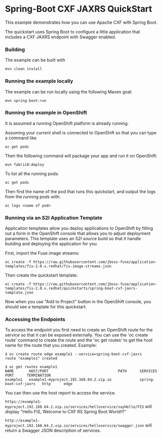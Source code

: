 # Spring-Boot CXF JAXRS QuickStart

This example demonstrates how you can use Apache CXF with Spring Boot.

The quickstart uses Spring Boot to configure a little application that includes a CXF JAXRS endpoint with Swagger enabled.


### Building

The example can be built with

    mvn clean install


### Running the example locally

The example can be run locally using the following Maven goal:

    mvn spring-boot:run


### Running the example in OpenShift

It is assumed a running OpenShift platform is already running. 

Assuming your current shell is connected to OpenShift so that you can type a command like

```
oc get pods
```

Then the following command will package your app and run it on OpenShift:

```
mvn fabric8:deploy
```

To list all the running pods:

    oc get pods

Then find the name of the pod that runs this quickstart, and output the logs from the running pods with:

    oc logs <name of pod>


### Running via an S2I Application Template

Applicaiton templates allow you deploy applications to OpenShift by filling out a form in the OpenShift console that allows you to adjust deployment parameters.  This template uses an S2I source build so that it handle building and deploying the application for you.

First, import the Fuse image streams:

    oc create -f https://raw.githubusercontent.com/jboss-fuse/application-templates/fis-2.0.x.redhat/fis-image-streams.json

Then create the quickstart template:

    oc create -f https://raw.githubusercontent.com/jboss-fuse/application-templates/fis-2.0.x.redhat/quickstarts/spring-boot-cxf-jaxrs-template.json

Now when you use "Add to Project" button in the OpenShift console, you should see a template for this quickstart. 

### Accessing the Endpoints    

To access the endpoint you first need to create an OpenShift route for the service so that it can be exposed externally.  You can use the 'oc create route' command to create the route and the 'oc get routes' to get the host name for
the route that you created.  Example:


    $ oc create route edge example1 --service=spring-boot-cxf-jaxrs
    route "example1" created
    
    $ oc get routes example1
    NAME       HOST/PORT                                PATH      SERVICES                PORT      TERMINATION
    example1   example1-myproject.192.168.64.2.xip.io             spring-boot-cxf-jaxrs   http      edge

You can then use the host report to access the service. 

`https://example1-myproject.192.168.64.2.xip.io/services/helloservice/sayHello/FIS`
will display "Hello FIS, Welcome to CXF RS Spring Boot World!!!"


`http://example1-myproject.192.168.64.2.xip.io/services/helloservice/swagger.json` will return a Swagger JSON
description of services.
